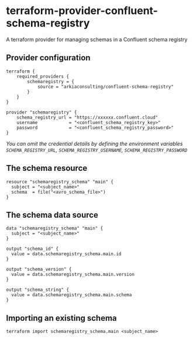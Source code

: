 # terraform-provider-confluent-schema-registry
A terraform provider for managing schemas in a Confluent schema registry

## Provider configuration
```
terraform {
    required_providers {
        schemaregistry = {
            source = "arkiaconsulting/confluent-schema-registry"
        }
    }
}

provider "schemaregistry" {
    schema_registry_url = "https://xxxxxx.confluent.cloud"
    username            = "<confluent_schema_registry_key>"
    password            = "<confluent_schema_registry_password>"
}
```
_You can omit the credential details by defining the environment variables `SCHEMA_REGISTRY_URL`, `SCHEMA_REGISTRY_USERNAME`, `SCHEMA_REGISTRY_PASSWORD`_

## The schema resource
```
resource "schemaregistry_schema" "main" {
  subject = "<subject_name>"
  schema  = file("<avro_schema_file>")
}
```

## The schema data source
```
data "schemaregistry_schema" "main" {
  subject = "<subject_name>"
}

output "schema_id" {
  value = data.schemaregistry_schema.main.id
}

output "schema_version" {
  value = data.schemaregistry_schema.main.version
}

output "schema_string" {
  value = data.schemaregistry_schema.main.schema
}
```

## Importing an existing schema
`
terraform import schemaregistry_schema.main <subject_name>
`
